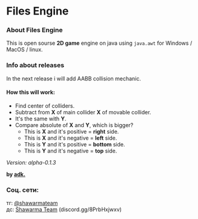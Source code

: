 # Files Engine
### About Files Engine
This is open sourse **2D game** engine on java using `java.awt` for Windows / MacOS / linux.

### Info about releases
In the next release i will add AABB collision mechanic. 
#### How this will work:
- Find center of colliders.
- Subtract from **X** of main collider **X** of movable collider.
- It's the same with **Y**.
- Compare absolute of **X** and **Y**, which is bigger?
  - This is **X** and it's positive = **right** side.
  - This is **X** and it's negative = **left** side.
  - This is **Y** and it's positive = **bottom** side.
  - This is **Y** and it's negative = **top** side.

*Version: alpha-0.1.3*

**by [adk.](https://github.com/adisteyf)**
### Соц. сети:
тг: [@shawarmateam](https://t.me/shawarmateam)<br>
дс: [Shawarma Team](discord.gg/8PrbHxjwxv) (discord.gg/8PrbHxjwxv)
